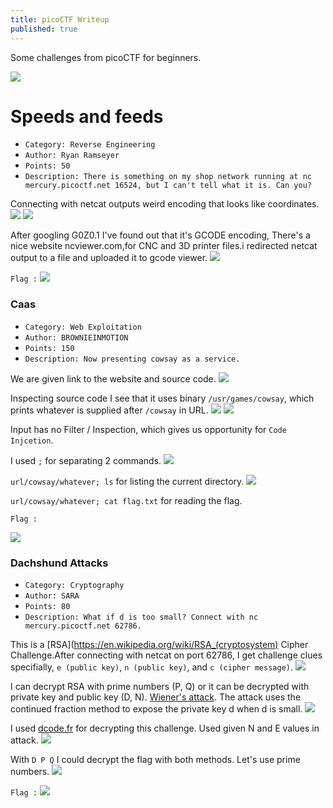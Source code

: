 ```yaml
---
title: picoCTF Writeup
published: true
---
```

Some challenges from picoCTF for beginners.

![](https://raw.githubusercontent.com/0x70sec/0x70sec.github.io/master/assets/images/picoctf.png)



# [](#header-1)Speeds and feeds
* `Category: Reverse Engineering`
* `Author: Ryan Ramseyer`
* `Points: 50`
* `Description: There is something on my shop network running at nc mercury.picoctf.net 16524, but I can't tell what it is. Can you?`

Connecting with netcat outputs weird encoding that looks like coordinates.
![](https://raw.githubusercontent.com/0x70sec/0x70sec.github.io/master/assets/images/gcode1.png) ![](https://raw.githubusercontent.com/0x70sec/0x70sec.github.io/master/assets/images/gcode2.png)

After googling G0Z0.1 I've found out that it's GCODE encoding, There's a nice website ncviewer.com,for CNC and 3D printer files.i redirected netcat output to a file and uploaded it to gcode viewer. 
![](https://raw.githubusercontent.com/0x70sec/0x70sec.github.io/master/assets/images/gcode3.png)

`Flag :`
![](https://raw.githubusercontent.com/0x70sec/0x70sec.github.io/master/assets/images/gcode4.png)



### [](#header-1)Caas
* `Category: Web Exploitation`
* `Author: BROWNIEINMOTION`
* `Points: 150`
* `Description: Now presenting cowsay as a service.`

We are given link to the website and source code.
![](https://raw.githubusercontent.com/0x70sec/0x70sec.github.io/master/assets/images/cas1.png)

Inspecting source code I see that it uses binary `/usr/games/cowsay`, which prints whatever is supplied after `/cowsay` in URL.
![](https://raw.githubusercontent.com/0x70sec/0x70sec.github.io/master/assets/images/cas2.png) ![](https://raw.githubusercontent.com/0x70sec/0x70sec.github.io/master/assets/images/cas3.png)

Input has no Filter / Inspection, which gives us opportunity for `Code Injcetion`. 

I used `;` for separating 2 commands.
![](https://raw.githubusercontent.com/0x70sec/0x70sec.github.io/master/assets/images/cas4.png)

`url/cowsay/whatever; ls` for listing the current directory.
![](https://raw.githubusercontent.com/0x70sec/0x70sec.github.io/master/assets/images/cas5.png)

`url/cowsay/whatever; cat flag.txt` for reading the flag.

`Flag :`

![](https://raw.githubusercontent.com/0x70sec/0x70sec.github.io/master/assets/images/casflag.png)

### [](#header-1)Dachshund Attacks
* `Category: Cryptography`
* `Author: SARA`
* `Points: 80`
* `Description: What if d is too small? Connect with nc mercury.picoctf.net 62786.`

This is a [RSA](https://en.wikipedia.org/wiki/RSA_(cryptosystem) Cipher Challenge.After connecting with netcat on port 62786, I get challenge clues specifially, `e (public key)`, `n (public key)`, and `c (cipher message)`. 
![](https://raw.githubusercontent.com/0x70sec/0x70sec.github.io/master/assets/images/rsa1.png)

I can decrypt RSA with prime numbers (P, Q) or it can be decrypted with private key and public key (D, N). [Wiener's attack](https://en.wikipedia.org/wiki/Wiener%27s_attack). The attack uses the continued fraction method to expose the private key d when d is small.
![](https://raw.githubusercontent.com/0x70sec/0x70sec.github.io/master/assets/images/rsa2.png)

I used [dcode.fr](https://dcode.fr/en) for decrypting this challenge. Used given N and E values in attack.
![](https://raw.githubusercontent.com/0x70sec/0x70sec.github.io/master/assets/images/rsa3.png)

With `D P Q` I could decrypt the flag with both methods. Let's use prime numbers.
![](https://raw.githubusercontent.com/0x70sec/0x70sec.github.io/master/assets/images/rsa4.png)

`Flag :`
![](https://raw.githubusercontent.com/0x70sec/0x70sec.github.io/master/assets/images/rsapoc.png)


